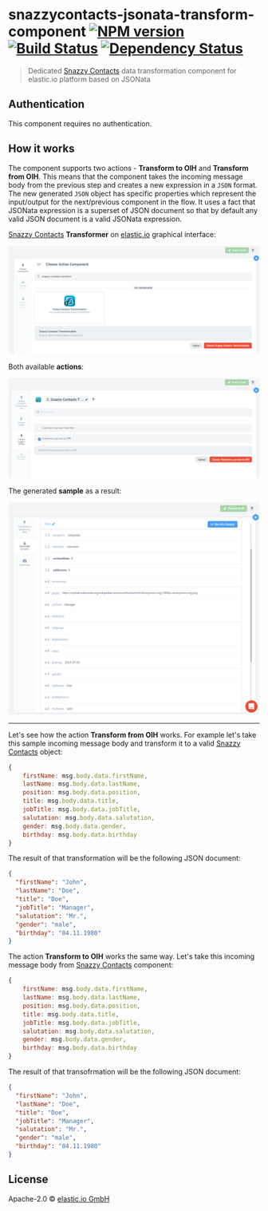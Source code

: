 # snazzycontacts-jsonata-transform-component [![NPM version][npm-image]][npm-url] [![Build Status][travis-image]][travis-url] [![Dependency Status][daviddm-image]][daviddm-url]
> Dedicated [Snazzy Contacts](https://snazzycontacts.com) data transformation component for elastic.io platform based on JSONata

## Authentication

This component requires no authentication.

## How it works

The component supports two actions - **Transform to OIH** and **Transform from OIH**. This means that the component takes the incoming message body from the previous step and creates a new expression in a ``JSON`` format. The new generated ``JSON`` object has specific properties which represent the input/output for the next/previous component in the flow.
It uses a fact that JSONata expression is a superset of JSON document so that by default any valid JSON document is a valid JSONata expression.

[Snazzy Contacts](https://snazzycontacts.com) **Transformer** on [elastic.io](http://elastic.io) graphical interface:

![transformer](Assets/transformer.png)

Both available **actions**:

![actions](Assets/actions.png)

The generated **sample** as a result:

![sample](Assets/sample.png)  

***  

Let's see how the action **Transform from OIH** works. For example let's take this sample incoming message body and transform it to a valid [Snazzy Contacts](https://snazzycontacts.com) object:

```js
{
    firstName: msg.body.data.firstName,
    lastName: msg.body.data.lastName,
    position: msg.body.data.position,
    title: msg.body.data.title,
    jobTitle: msg.body.data.jobTitle,
    salutation: msg.body.data.salutation,
    gender: msg.body.data.gender,
    birthday: msg.body.data.birthday
}
```

The result of that transformation will be the following JSON document:

```json
{
  "firstName": "John",
  "lastName": "Doe",
  "title": "Doe",
  "jobTitle": "Manager",
  "salutation": "Mr.",
  "gender": "male",
  "birthday": "04.11.1980"
}
```

The action **Transform to OIH** works the same way. Let's take this incoming message body from [Snazzy Contacts](https://snazzycontacts.com) component:

```js
{
    firstName: msg.body.data.firstName,
    lastName: msg.body.data.lastName,
    position: msg.body.data.position,
    title: msg.body.data.title,
    jobTitle: msg.body.data.jobTitle,
    salutation: msg.body.data.salutation,
    gender: msg.body.data.gender,
    birthday: msg.body.data.birthday
}
```

The result of that transofrmation will be the following JSON document:

```json
{
  "firstName": "John",
  "lastName": "Doe",
  "title": "Doe",
  "jobTitle": "Manager",
  "salutation": "Mr.",
  "gender": "male",
  "birthday": "04.11.1980"
}
```

## License

Apache-2.0 © [elastic.io GmbH](http://elastic.io)


[npm-image]: https://badge.fury.io/js/jsonata-transform-component.svg
[npm-url]: https://npmjs.org/package/jsonata-transform-component
[travis-image]: https://travis-ci.org/elasticio/jsonata-transform-component.svg?branch=master
[travis-url]: https://travis-ci.org/elasticio/jsonata-transform-component
[daviddm-image]: https://david-dm.org/elasticio/jsonata-transform-component.svg?theme=shields.io
[daviddm-url]: https://david-dm.org/elasticio/jsonata-transform-component
